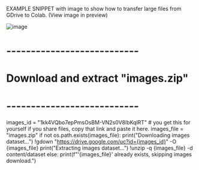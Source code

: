 EXAMPLE SNIPPET with image to show how to transfer large files from GDrive to Colab.
(View image in preview)

![image](https://github.com/user-attachments/assets/d5373be0-2a3b-485c-846c-9e8a82ceb5be)


# ---------------------------
# Download and extract "images.zip"
# ---------------------------
images_id = "1kk4VQbo7epPmsOsBM-VN2s0V8lbKqlRT"  # you get this for yourself if you share files, copy that link and paste it here.
images_file = "images.zip"
if not os.path.exists(images_file):
    print("Downloading images dataset...")
    !gdown "https://drive.google.com/uc?id={images_id}" -O {images_file}
    print("Extracting images dataset...")
    !unzip -q {images_file} -d content/dataset
else:
    print(f"'{images_file}' already exists, skipping images download.")
